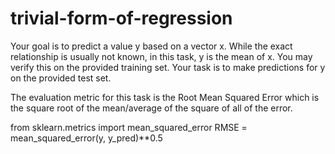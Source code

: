 # trivial-form-of-regression

Your goal is to predict a value y based on a vector x. While the exact relationship is usually not known, in this task, y is the mean of x. You may verify this on the provided training set. Your task is to make predictions for y on the provided test set.

The evaluation metric for this task is the Root Mean Squared Error which is the square root of the mean/average of the square of all of the error.

from sklearn.metrics import mean_squared_error
RMSE = mean_squared_error(y, y_pred)**0.5
